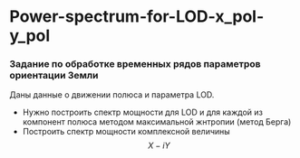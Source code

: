 # Power-spectrum-for-LOD-x_pol-y_pol
### Задание по обработке временных рядов параметров ориентации Земли

Даны данные о движении полюса и параметра LOD. 
* Нужно построить спектр мощности для LOD и для каждой из компонент полюса методом максимальной жнтропии (метод Берга)
* Построить спектр мощности комплексной величины 
$$ X-iY $$
